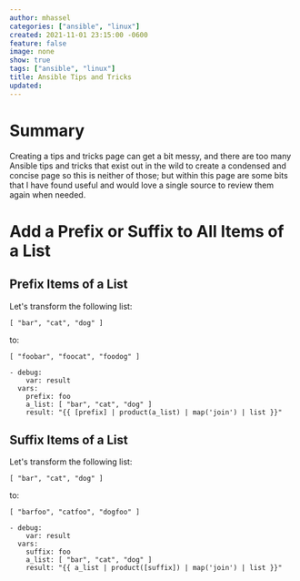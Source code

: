 ```yaml
---
author: mhassel
categories: ["ansible", "linux"]
created: 2021-11-01 23:15:00 -0600
feature: false
image: none
show: true
tags: ["ansible", "linux"]
title: Ansible Tips and Tricks
updated:
---
```


# Summary

Creating a tips and tricks page can get a bit messy, and there are too many Ansible tips and tricks that exist out in
the wild to create a condensed and concise page so this is neither of those; but within this page are some bits that I
have found useful and would love a single source to review them again when needed.

# Add a Prefix or Suffix to All Items of a List

## Prefix Items of a List

Let's transform the following list:

```shell
[ "bar", "cat", "dog" ]
```

to:

```shell
[ "foobar", "foocat", "foodog" ]
```

```shell
- debug:
    var: result
  vars:
    prefix: foo
    a_list: [ "bar", "cat", "dog" ]
    result: "{{ [prefix] | product(a_list) | map('join') | list }}"
```

## Suffix Items of a List

Let's transform the following list:

```shell
[ "bar", "cat", "dog" ]
```

to:

```shell
[ "barfoo", "catfoo", "dogfoo" ]
```


```shell
- debug:
    var: result
  vars:
    suffix: foo
    a_list: [ "bar", "cat", "dog" ]
    result: "{{ a_list | product([suffix]) | map('join') | list }}"
```

